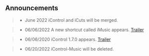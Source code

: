 ## Announcements

> - June 2022
iControl and iCuts will be merged.

> - 06/06/2022
A new shortcut called iMusic appears.
[Trailer](https://cdn.glitch.global/d94f3f37-8e48-4ccd-a7db-dc867e8a42f6/trim.iMusic_Trailer.MOV?v=1654429630219.com)

> - 06/06/2020
iControl 1.7.0 appears.
[Trailer](https://cdn.glitch.global/d94f3f37-8e48-4ccd-a7db-dc867e8a42f6/trim.3B7A5F97-82B3-444B-A320-8968D9D00715.MOV?v=1654373893544.com)

> - 06/20/2022
iControl-Music will be deleted.
